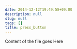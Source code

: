 ```yaml
---
date: 2014-12-12T19:49:58+09:00
description: null
slug: null
tags: []
title: press_button
---
```


Content of the file goes Here

